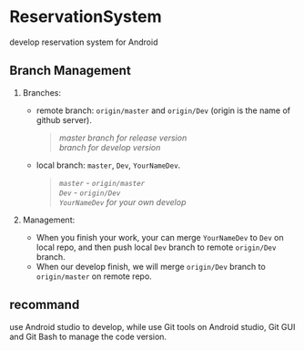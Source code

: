 # ReservationSystem
develop reservation system for Android


## Branch Management
1. Branches:
	* remote branch: `origin/master` and `origin/Dev` (origin is the name of github server).  
        > *master branch for release version*  
        > *branch for develop version*  
	* local branch: `master`, `Dev`, `YourNameDev`.  
		> *`master` - `origin/master`*  
		> *`Dev` - `origin/Dev`*  
		> *`YourNameDev` for your own develop*



2. Management:
	* When you finish your work, your can merge `YourNameDev` to `Dev` on local repo, and then push local `Dev` branch to remote `origin/Dev` branch.
	* When our develop finish, we will merge `origin/Dev` branch to `origin/master` on remote repo.


## recommand
use Android studio to develop, while use Git tools on Android studio, Git GUI and Git Bash to manage the code version.